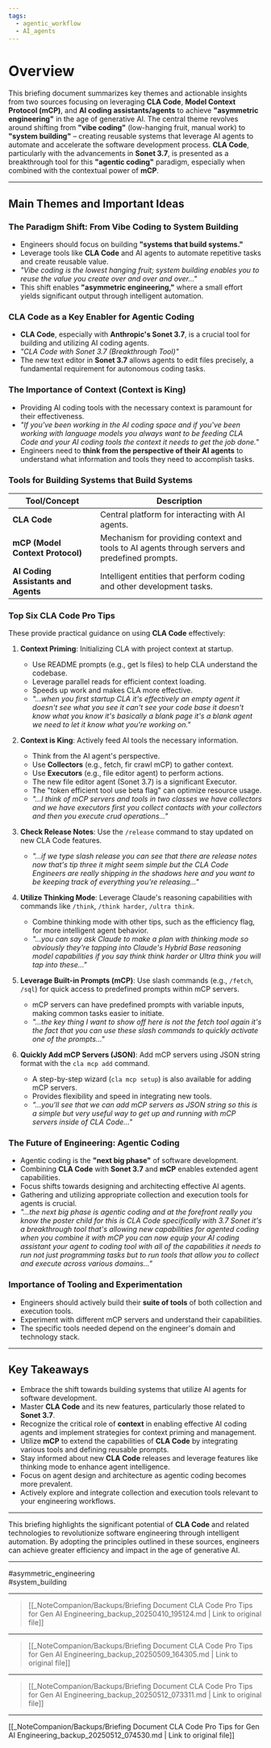 ```yaml
---
tags:
  - agentic_workflow
  - AI_agents
---
```


# Overview

This briefing document summarizes key themes and actionable insights from two sources focusing on leveraging **CLA Code**, **Model Context Protocol (mCP)**, and **AI coding assistants/agents** to achieve **"asymmetric engineering"** in the age of generative AI. The central theme revolves around shifting from **"vibe coding"** (low-hanging fruit, manual work) to **"system building"** – creating reusable systems that leverage AI agents to automate and accelerate the software development process. **CLA Code**, particularly with the advancements in **Sonet 3.7**, is presented as a breakthrough tool for this **"agentic coding"** paradigm, especially when combined with the contextual power of **mCP**.

---

## Main Themes and Important Ideas

### The Paradigm Shift: From Vibe Coding to System Building

- Engineers should focus on building **"systems that build systems."**
- Leverage tools like **CLA Code** and AI agents to automate repetitive tasks and create reusable value.
- *"Vibe coding is the lowest hanging fruit; system building enables you to reuse the value you create over and over and over..."*
- This shift enables **"asymmetric engineering,"** where a small effort yields significant output through intelligent automation.

### CLA Code as a Key Enabler for Agentic Coding

- **CLA Code**, especially with **Anthropic's Sonet 3.7**, is a crucial tool for building and utilizing AI coding agents.
- *"CLA Code with Sonet 3.7 (Breakthrough Tool)"*
- The new text editor in **Sonet 3.7** allows agents to edit files precisely, a fundamental requirement for autonomous coding tasks.

### The Importance of Context (Context is King)

- Providing AI coding tools with the necessary context is paramount for their effectiveness.
- *"If you've been working in the AI coding space and if you've been working with language models you always want to be feeding CLA Code and your AI coding tools the context it needs to get the job done."*
- Engineers need to **think from the perspective of their AI agents** to understand what information and tools they need to accomplish tasks.

### Tools for Building Systems that Build Systems

| Tool/Concept                  | Description                                                                                  |
|------------------------------|----------------------------------------------------------------------------------------------|
| **CLA Code**                 | Central platform for interacting with AI agents.                                            |
| **mCP (Model Context Protocol)** | Mechanism for providing context and tools to AI agents through servers and predefined prompts. |
| **AI Coding Assistants and Agents** | Intelligent entities that perform coding and other development tasks.                        |

### Top Six CLA Code Pro Tips

These provide practical guidance on using **CLA Code** effectively:

1. **Context Priming**: Initializing CLA with project context at startup.
   - Use README prompts (e.g., get ls files) to help CLA understand the codebase.
   - Leverage parallel reads for efficient context loading.
   - Speeds up work and makes CLA more effective.
   - *"...when you first startup CLA it's effectively an empty agent it doesn't see what you see it can't see your code base it doesn't know what you know it's basically a blank page it's a blank agent we need to let it know what you're working on."*

2. **Context is King**: Actively feed AI tools the necessary information.
   - Think from the AI agent's perspective.
   - Use **Collectors** (e.g., fetch, fir crawl mCP) to gather context.
   - Use **Executors** (e.g., file editor agent) to perform actions.
   - The new file editor agent (Sonet 3.7) is a significant Executor.
   - The "token efficient tool use beta flag" can optimize resource usage.
   - *"...I think of mCP servers and tools in two classes we have collectors and we have executors first you collect contacts with your collectors and then you execute crud operations..."*

3. **Check Release Notes**: Use the `/release` command to stay updated on new CLA Code features.
   - *"...if we type slash release you can see that there are release notes now that's tip three it might seem simple but the CLA Code Engineers are really shipping in the shadows here and you want to be keeping track of everything you're releasing..."*

4. **Utilize Thinking Mode**: Leverage Claude's reasoning capabilities with commands like `/think`, `/think harder`, `/ultra think`.
   - Combine thinking mode with other tips, such as the efficiency flag, for more intelligent agent behavior.
   - *"...you can say ask Claude to make a plan with thinking mode so obviously they're tapping into Claude's Hybrid Base reasoning model capabilities if you say think think harder or Ultra think you will tap into these..."*

5. **Leverage Built-in Prompts (mCP)**: Use slash commands (e.g., `/fetch`, `/sql`) for quick access to predefined prompts within mCP servers.
   - mCP servers can have predefined prompts with variable inputs, making common tasks easier to initiate.
   - *"...the key thing I want to show off here is not the fetch tool again it's the fact that you can use these slash commands to quickly activate one of the prompts..."*

6. **Quickly Add mCP Servers (JSON)**: Add mCP servers using JSON string format with the `cla mcp add` command.
   - A step-by-step wizard (`cla mcp setup`) is also available for adding mCP servers.
   - Provides flexibility and speed in integrating new tools.
   - *"...you'll see that we can add mCP servers as JSON string so this is a simple but very useful way to get up and running with mCP servers inside of CLA Code..."*

### The Future of Engineering: Agentic Coding

- Agentic coding is the **"next big phase"** of software development.
- Combining **CLA Code** with **Sonet 3.7** and **mCP** enables extended agent capabilities.
- Focus shifts towards designing and architecting effective AI agents.
- Gathering and utilizing appropriate collection and execution tools for agents is crucial.
- *"...the next big phase is agentic coding and at the forefront really you know the poster child for this is CLA Code specifically with 3.7 Sonet it's a breakthrough tool that's allowing new capabilities for agented coding when you combine it with mCP you can now equip your AI coding assistant your agent to coding tool with all of the capabilities it needs to run not just programming tasks but to run tools that allow you to collect and execute across various domains..."*

### Importance of Tooling and Experimentation

- Engineers should actively build their **suite of tools** of both collection and execution tools.
- Experiment with different mCP servers and understand their capabilities.
- The specific tools needed depend on the engineer's domain and technology stack.

---

## Key Takeaways

- Embrace the shift towards building systems that utilize AI agents for software development.
- Master **CLA Code** and its new features, particularly those related to **Sonet 3.7**.
- Recognize the critical role of **context** in enabling effective AI coding agents and implement strategies for context priming and management.
- Utilize **mCP** to extend the capabilities of **CLA Code** by integrating various tools and defining reusable prompts.
- Stay informed about new **CLA Code** releases and leverage features like thinking mode to enhance agent intelligence.
- Focus on agent design and architecture as agentic coding becomes more prevalent.
- Actively explore and integrate collection and execution tools relevant to your engineering workflows.

---

This briefing highlights the significant potential of **CLA Code** and related technologies to revolutionize software engineering through intelligent automation. By adopting the principles outlined in these sources, engineers can achieve greater efficiency and impact in the age of generative AI.

---

#asymmetric_engineering  
#system_building

---

> [[_NoteCompanion/Backups/Briefing Document CLA Code Pro Tips for Gen AI Engineering_backup_20250410_195124.md | Link to original file]]

---

> [[_NoteCompanion/Backups/Briefing Document CLA Code Pro Tips for Gen AI Engineering_backup_20250509_164305.md | Link to original file]]

---

> [[_NoteCompanion/Backups/Briefing Document CLA Code Pro Tips for Gen AI Engineering_backup_20250512_073311.md | Link to original file]]

---
[[_NoteCompanion/Backups/Briefing Document CLA Code Pro Tips for Gen AI Engineering_backup_20250512_074530.md | Link to original file]]
